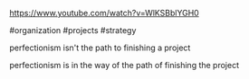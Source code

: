 https://www.youtube.com/watch?v=WlKSBblYGH0

#organization #projects #strategy

perfectionism isn't the path to finishing a project


perfectionism is in the way of the path of finishing the project